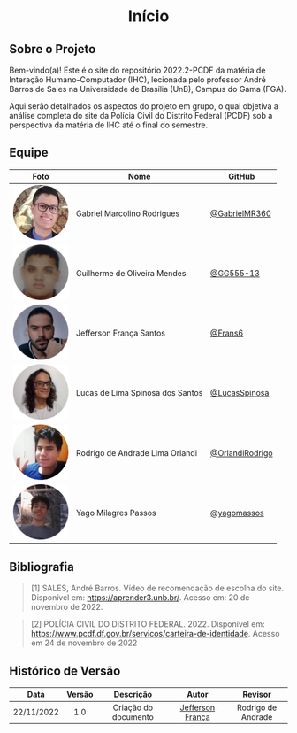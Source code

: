 <h1 align="center">Início</h1>

## Sobre o Projeto
Bem-vindo(a)! Este é o site do repositório 2022.2-PCDF da matéria de Interação Humano-Computador (IHC), lecionada pelo professor André Barros de Sales na Universidade de Brasília (UnB), Campus do Gama (FGA).

Aqui serão detalhados os aspectos do projeto em grupo, o qual objetiva a análise completa do site da Polícia Civil do Distrito Federal (PCDF) sob a perspectiva da matéria de IHC até o final do semestre. 

## Equipe

| Foto                                              | Nome                             | GitHub                                               |
| ------------------------------------------------- | -------------------------------- | ---------------------------------------------------- |
| <img src="images/team/gabriel.png" width="100">   | Gabriel Marcolino Rodrigues      | [@GabrielMR360](https://github.com/GabrielMR360)     |
| <img src="images/team/guilherme.png" width="100"> | Guilherme de Oliveira Mendes     | [@GG555-13](https://github.com/GG555-13)             |
| <img src="images/team/jefferson.png" width="100"> | Jefferson França Santos          | [@Frans6](https://github.com/Frans6)                 |
| <img src="images/team/lucas.png" width="100">     | Lucas de Lima Spinosa dos Santos | [@LucasSpinosa](https://github.com/LucasSpinosa)     |
| <img src="images/team/rodrigo.png" width="100">   | Rodrigo de Andrade Lima Orlandi  | [@OrlandiRodrigo](https://github.com/OrlandiRodrigo) |
| <img src="images/team/yago.png" width="100">      | Yago Milagres Passos             | [@yagomassos](https://github.com/yagompassos)        |

## Bibliografia

> [1] SALES, André Barros. Vídeo de recomendação de escolha do site. Disponível em: <https://aprender3.unb.br/>. Acesso em: 20 de novembro de 2022.

> [2] POLÍCIA CIVIL DO DISTRITO FEDERAL. 2022. Disponível em: https://www.pcdf.df.gov.br/servicos/carteira-de-identidade. Acesso em 24 de novembro de 2022

## Histórico de Versão

|    Data    | Versão |      Descrição       |                     Autor                     |                   Revisor                     |
| :--------: | :----: | :------------------: | :-------------------------------------------: | :-------------------------------------------: |
| 22/11/2022 |  1.0   | Criação do documento | [Jefferson França](https://github.com/Frans6) | Rodrigo de Andrade                            |
